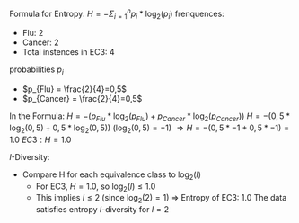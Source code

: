 Formula for Entropy:
$H= - \Sigma^{n}_{i=1}p_{i}*\log_{2}(p_{i})$
frenquences:
- Flu: 2
- Cancer: 2
- Total instences in EC3: 4

probabilities $p_{i}$
- $p_{Flu} = \frac{2}{4}=0,5$
- $p_{Cancer} = \frac{2}{4}=0,5$

In the Formula:
$H= -(p_{Flu}* \log_{2}(p_{Flu})+p_{Cancer}*\log_{2}(p_{Cancer}))$
$H= -(0,5* \log_{2}(0,5)+0,5*\log_{2}(0,5))$
($\log_{2}(0,5)= -1$)
$\Rightarrow H = -(0,5*-1+0,5*-1)= 1.0$
$EC3: H=1.0$

$l$-Diversity: 
-  Compare H for each equivalence class to $\log_{2}(l)$
	- For EC3, $H = 1.0$, so $\log_{2}(l)\leq 1.0$
	- This implies $l \leq 2$ (since $\log_{2}(2)=1$)
$\Rightarrow$
Entropy of EC3: 1.0
The data satisfies entropy $l$-diversity for $l=2$